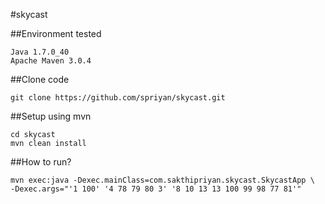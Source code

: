 #skycast


##Environment tested
```
Java 1.7.0_40
Apache Maven 3.0.4
```

##Clone code
```
git clone https://github.com/spriyan/skycast.git
```

##Setup using mvn
```
cd skycast
mvn clean install
```

##How to run?
```
mvn exec:java -Dexec.mainClass=com.sakthipriyan.skycast.SkycastApp \
-Dexec.args="'1 100' '4 78 79 80 3' '8 10 13 13 100 99 98 77 81'"
```
